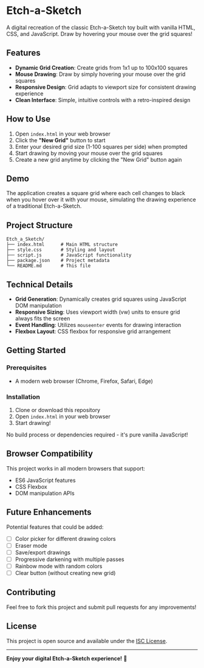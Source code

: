 # Etch-a-Sketch

A digital recreation of the classic Etch-a-Sketch toy built with vanilla HTML, CSS, and JavaScript. Draw by hovering your mouse over the grid squares!

## Features

- **Dynamic Grid Creation**: Create grids from 1x1 up to 100x100 squares
- **Mouse Drawing**: Draw by simply hovering your mouse over the grid squares
- **Responsive Design**: Grid adapts to viewport size for consistent drawing experience
- **Clean Interface**: Simple, intuitive controls with a retro-inspired design

## How to Use

1. Open `index.html` in your web browser
2. Click the **"New Grid"** button to start
3. Enter your desired grid size (1-100 squares per side) when prompted
4. Start drawing by moving your mouse over the grid squares
5. Create a new grid anytime by clicking the "New Grid" button again

## Demo

The application creates a square grid where each cell changes to black when you hover over it with your mouse, simulating the drawing experience of a traditional Etch-a-Sketch.

## Project Structure

```
Etch_a_Sketch/
├── index.html      # Main HTML structure
├── style.css       # Styling and layout
├── script.js       # JavaScript functionality
├── package.json    # Project metadata
└── README.md       # This file
```

## Technical Details

- **Grid Generation**: Dynamically creates grid squares using JavaScript DOM manipulation
- **Responsive Sizing**: Uses viewport width (vw) units to ensure grid always fits the screen
- **Event Handling**: Utilizes `mouseenter` events for drawing interaction
- **Flexbox Layout**: CSS flexbox for responsive grid arrangement

## Getting Started

### Prerequisites

- A modern web browser (Chrome, Firefox, Safari, Edge)

### Installation

1. Clone or download this repository
2. Open `index.html` in your web browser
3. Start drawing!

No build process or dependencies required - it's pure vanilla JavaScript!

## Browser Compatibility

This project works in all modern browsers that support:

- ES6 JavaScript features
- CSS Flexbox
- DOM manipulation APIs

## Future Enhancements

Potential features that could be added:

- [ ] Color picker for different drawing colors
- [ ] Eraser mode
- [ ] Save/export drawings
- [ ] Progressive darkening with multiple passes
- [ ] Rainbow mode with random colors
- [ ] Clear button (without creating new grid)

## Contributing

Feel free to fork this project and submit pull requests for any improvements!

## License

This project is open source and available under the [ISC License](LICENSE).

---

**Enjoy your digital Etch-a-Sketch experience!** 🎨
